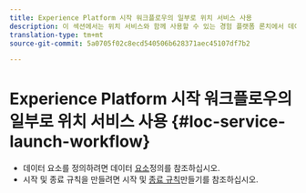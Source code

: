 ```yaml
---
title: Experience Platform 시작 워크플로우의 일부로 위치 서비스 사용
description: 이 섹션에서는 위치 서비스와 함께 사용할 수 있는 경험 플랫폼 론치에서 데이터 요소를 정의하고 시작 및 종료 규칙을 만드는 방법에 대한 정보를 제공합니다.
translation-type: tm+mt
source-git-commit: 5a0705f02c8ecd540506b628371aec45107df7b2

---
```



# Experience Platform 시작 워크플로우의 일부로 위치 서비스 사용 {#loc-service-launch-workflow}

* 데이터 요소를 정의하려면 데이터 [요소](/help/use-places-launch-workflow/define-data-elements.md)정의를 참조하십시오.
* 시작 및 종료 규칙을 만들려면 시작 및 [종료 규칙](/help/use-places-launch-workflow/create-rule-places-property.md)만들기를 참조하십시오.